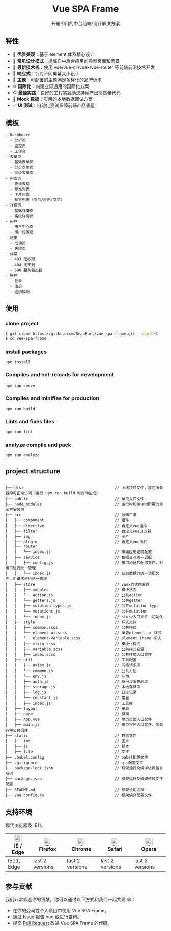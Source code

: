 <h1 align="center">Vue SPA Frame</h1>

<div align="center">

开箱即用的中台前端/设计解决方案

</div>

## 特性

- :gem: **优雅美观**：基于 element 体系精心设计
- :triangular_ruler: **常见设计模式**：提炼自中后台应用的典型页面和场景
- :rocket: **最新技术栈**：使用 vue/vue-cli/vuex/vue-router 等前端前沿技术开发
- :iphone: **响应式**：针对不同屏幕大小设计
- :art: **主题**：可配置的主题满足多样化的品牌诉求
- :globe_with_meridians: **国际化**：内建业界通用的国际化方案
- :gear: **最佳实践**：良好的工程实践助您持续产出高质量代码
- :1234: **Mock 数据**：实用的本地数据调试方案
- :white_check_mark: **UI 测试**：自动化测试保障前端产品质量

## 模板

```
- Dashboard
  - 分析页
  - 监控页
  - 工作台
- 表单页
  - 基础表单页
  - 分步表单页
  - 高级表单页
- 列表页
  - 查询表格
  - 标准列表
  - 卡片列表
  - 搜索列表（项目/应用/文章）
- 详情页
  - 基础详情页
  - 高级详情页
- 用户
  - 用户中心页
  - 用户设置页
- 结果
  - 成功页
  - 失败页
- 异常
  - 403 无权限
  - 404 找不到
  - 500 服务器出错
- 帐户
  - 登录
  - 注册
  - 注册成功
```

## 使用

### clone project
```bash
$ git clone https://github.com/SeanBurt/vue-spa-frame.git --depth=1
$ cd vue-spa-frame
```

### install packages
```
npm install
```

### Compiles and hot-reloads for development
```
npm run serve
```

### Compiles and minifies for production
```
npm run build
```

### Lints and fixes files
```
npm run lint
```

### analyze compile and pack
```
npm run analyze
```

## project structure
```

├── dist                                        // 上线项目文件，放在服务器即可正常访问（运行 npm run build 时自动生成）
├── public                                      // 单页入口文件
├── node_modules                                // 运行时和编译时所需的第三方安装包
├── src                                         // 源码目录
│   ├── component                               // 组件
│   ├── directive                               // 自定义vue指令
│   ├── filter                                  // 自定义vue过滤器
│   ├── img                                     // 图片
│   ├── plugin                                  // 自定义vue插件
│   ├── router
│   │   └── index.js                            // 单面应用路由配置
│   ├── service                                 // 数据交互统一调配
│   │   ├── config.js                           // 接口地址的配置文件，对接口进行统一管理
│   │   └── index.js                            // 获取数据的统一调配文件，对请求进行统一管理
│   ├── store                                   // vuex的状态管理
│   │   ├── modules                             // 模块状态
│   │   └── action.js                           // 公共action
│   │   └── getters.js                          // 公共getter
│   │   ├── mutation-types.js                   // 公共mutation type
│   │   └── mutations.js                        // 公共mutation
│   │   └── index.js                            // store入口文件：初始化
│   ├── style                                   // 样式文件
│   │   ├── common.scss                         // 公共样式
│   │   └── element-ui.scss                     // 覆盖element ui 样式
│   │   └── element-variable.scss               // element theme 样式
│   │   ├── mixin.scss                          // 模块化样式
│   │   ├── variable.scss                       // 公共样式变量
│   │   ├── index.scss                          // 公共样式入口文件
│   ├── util                                    // 工具配置
│   │   ├── axios.js                            // 网络请求库
│   │   └── common.js                           // 公共方法
│   │   └── env.js                              // 环境
│   │   ├── auth.js                             // 身份权限校验库
│   │   ├── storage.js                          // 本地存储库
│   │   ├── log.js                              // 日志记录
│   │   └── constant.js                         // 常量
│   │   ├── index.js                            // 工具库
│   ├── layout                                  // 布局
│   ├── page                                    // 页面
│   ├── App.vue                                 // 单页页面入口文件
│   ├── main.js                                 // 单页程序入口文件，加载各种公共组件
├── static                                      // 静态文件
│   ├── img                                     // 图片
│   ├── js                                      // 脚本
│   ├── file                                    // 文件
├── .babel.config                               // babel配置文件
├── .gitignore                                  // git配置文件
├── package-lock.json                           // 框架运行及编译依赖包关系树
├── package.json                                // 框架运行及编译依赖文件配置
├── README.md                                   // 框架说明方档
├── vue.config.js                               // 框架编译配置文件

```

## 支持环境

现代浏览器及 IE11。

| [<img src="https://raw.githubusercontent.com/alrra/browser-logos/master/src/edge/edge_48x48.png" alt="IE / Edge" width="24px" height="24px" />](http://godban.github.io/browsers-support-badges/)</br>IE / Edge | [<img src="https://raw.githubusercontent.com/alrra/browser-logos/master/src/firefox/firefox_48x48.png" alt="Firefox" width="24px" height="24px" />](http://godban.github.io/browsers-support-badges/)</br>Firefox | [<img src="https://raw.githubusercontent.com/alrra/browser-logos/master/src/chrome/chrome_48x48.png" alt="Chrome" width="24px" height="24px" />](http://godban.github.io/browsers-support-badges/)</br>Chrome | [<img src="https://raw.githubusercontent.com/alrra/browser-logos/master/src/safari/safari_48x48.png" alt="Safari" width="24px" height="24px" />](http://godban.github.io/browsers-support-badges/)</br>Safari | [<img src="https://raw.githubusercontent.com/alrra/browser-logos/master/src/opera/opera_48x48.png" alt="Opera" width="24px" height="24px" />](http://godban.github.io/browsers-support-badges/)</br>Opera |
| --------- | --------- | --------- | --------- | --------- |
| IE11, Edge| last 2 versions| last 2 versions| last 2 versions| last 2 versions

## 参与贡献

我们非常欢迎你的贡献，你可以通过以下方式和我们一起共建 :smiley:：

- 在你的公司或个人项目中使用 Vue SPA Frame。
- 通过 [Issue](https://github.com/SeanBurt/vue-spa-frame/issues) 报告 bug 或进行咨询。
- 提交 [Pull Request](https://github.com/SeanBurt/vue-spa-frame/pulls) 改进 Vue SPA Frame 的代码。

